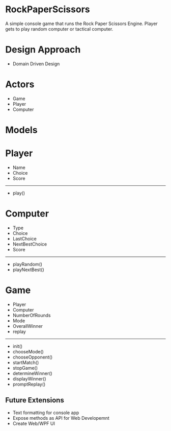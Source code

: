 # RockPaperScissors
A simple console game that runs the Rock Paper Scissors Engine. Player gets to play random computer or tactical computer.

# Design Approach
- Domain Driven Design 

# Actors
- Game
- Player
- Computer

# Models

# Player
+ Name
+ Choice
+ Score
_______________
+ play()

# Computer
+ Type
+ Choice
+ LastChoice
+ NextBestChoice
+ Score
________________
+ playRandom()
+ playNextBest()

# Game
+ Player
+ Computer
+ NumberOfRounds
+ Mode
+ OverallWinner
+ replay
________________
+ init()
+ chooseMode()
+ chooseOpponent()
+ startMatch()
+ stopGame()
+ determineWinner()
+ displayWinner()
+ promptReplay()


## Future Extensions
- Text formatting for console app
- Expose methods as API for Web Developemnt
- Create Web/WPF UI
